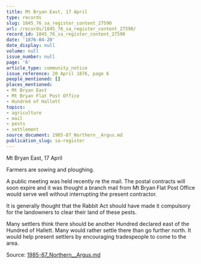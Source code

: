 ```yaml
---
title: Mt Bryan East, 17 April
type: records
slug: 1845_76_sa_register_content_27590
url: /records/1845_76_sa_register_content_27590/
record_id: 1845_76_sa_register_content_27590
date: '1876-04-20'
date_display: null
volume: null
issue_number: null
page: '6'
article_type: community_notice
issue_reference: 20 April 1876, page 6
people_mentioned: []
places_mentioned:
- Mt Bryan East
- Mt Bryan Flat Post Office
- Hundred of Hallett
topics:
- agriculture
- mail
- pests
- settlement
source_document: 1985-87_Northern__Argus.md
publication_slug: sa-register
---
```


Mt Bryan East, 17 April

Farmers are sowing and ploughing.

A public meeting was held recently re the mail.  The postal contracts will soon expire and it was thought a branch mail from Mt Bryan Flat Post Office would serve well without interrupting the present contractor.

It is generally thought that the Rabbit Act should have made it compulsory for the landowners to clear their land of these pests.

Many settlers think there should be another Hundred declared east of the Hundred of Hallett. Many would rather settle there than go further north.  It would help present settlers by encouraging tradespeople to come to the area.

Source: [1985-87_Northern__Argus.md](/downloads/markdown/1985-87_Northern__Argus.md)
